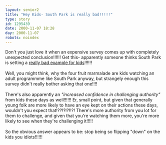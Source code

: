 ```yaml
---
layout: senior2
title: "Hey Kids- South Park is really bad!!!!!"
type: story
id: 1295439
date: 2000-11-07 18:28
day: 2000-11-07
robots: noindex
---
```

Don't you just love it when an expensive survey comes up with completely unexpected conclusion!!!!!! Get this- apparently someone thinks South Park is setting a <a href="http://www.theherald.co.uk/news/archive/7-11-19100-0-41-0.html">really bad example for kids</a>!!!!!! <br/> <br/>Well, you might think, why the four fruit marmalade are kids watching an adult programmme like South Park anyway, but strangely enough this survey didn't really bother asking that one!!!! <br/> <br/>There's also apparently an <i>"increased confidence in challenging authority"</i> from kids these days as well!!!!!! Er, small point, but given that generally young folk are more likely to have an eye kept on their actions these days, wouldn't you expect that!??!?!?!!?! There's more authority from you lot for them to challenge, and given that you're watching them more, you're more likely to see when they're challenging it!!!!! <br/> <br/>So the obvious answer appears to be: stop being so flipping "down" on the kids you idiots!!!!!!

